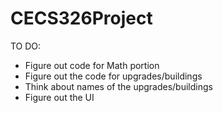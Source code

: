 # CECS326Project



TO DO:
- Figure out code for Math portion
- Figure out the code for upgrades/buildings
- Think about names of the upgrades/buildings
- Figure out the UI
